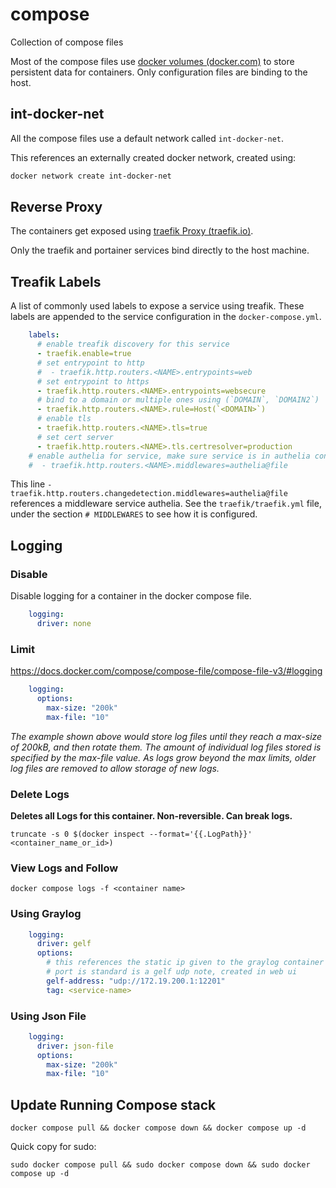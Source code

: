 # compose

Collection of compose files

Most of the compose files use [docker volumes (docker.com)](https://docs.docker.com/storage/volumes/) to store
persistent data for containers. Only configuration files are binding to the host.

## int-docker-net

All the compose files use a default network called `int-docker-net`.

This references an externally created docker network, created using:

```bash
docker network create int-docker-net
```

## Reverse Proxy

The containers get exposed using [traefik Proxy (traefik.io)](https://traefik.io/traefik/).

Only the traefik and portainer services bind directly to the host machine.

## Treafik Labels

A list of commonly used labels to expose a service using treafik. These labels are appended to the service configuration
in the `docker-compose.yml`.

```yaml
    labels:
      # enable treafik discovery for this service
      - traefik.enable=true
      # set entrypoint to http
      #  - traefik.http.routers.<NAME>.entrypoints=web
      # set entrypoint to https
      - traefik.http.routers.<NAME>.entrypoints=websecure
      # bind to a domain or multiple ones using (`DOMAIN`, `DOMAIN2`)
      - traefik.http.routers.<NAME>.rule=Host(`<DOMAIN>`)
      # enable tls
      - traefik.http.routers.<NAME>.tls=true
      # set cert server
      - traefik.http.routers.<NAME>.tls.certresolver=production
    # enable authelia for service, make sure service is in authelia config
    #  - traefik.http.routers.<NAME>.middlewares=authelia@file
```

This line `- traefik.http.routers.changedetection.middlewares=authelia@file` references a middleware service authelia.
See the `traefik/traefik.yml` file, under the section `# MIDDLEWARES` to see how it is configured.

## Logging

### Disable

Disable logging for a container in the docker compose file.

```yaml
    logging:
      driver: none
```

### Limit

<https://docs.docker.com/compose/compose-file/compose-file-v3/#logging>

```yaml
    logging:
      options:
        max-size: "200k"
        max-file: "10"
```

*The example shown above would store log files until they reach a max-size of 200kB,
and then rotate them. The amount of individual log files stored is specified by the max-file value.
As logs grow beyond the max limits, older log files are removed to allow storage of new logs.*

### Delete Logs

**Deletes all Logs for this container. Non-reversible. Can break logs.**

```shell
truncate -s 0 $(docker inspect --format='{{.LogPath}}' <container_name_or_id>)
```

### View Logs and Follow

```shell
docker compose logs -f <container name>
```

### Using Graylog

```yaml
    logging:
      driver: gelf
      options:
        # this references the static ip given to the graylog container
        # port is standard is a gelf udp note, created in web ui
        gelf-address: "udp://172.19.200.1:12201"
        tag: <service-name>
```

### Using Json File

```yaml
    logging:
      driver: json-file
      options:
        max-size: "200k"
        max-file: "10"
```

## Update Running Compose stack

```shell
docker compose pull && docker compose down && docker compose up -d
```

Quick copy for sudo:

```shell
sudo docker compose pull && sudo docker compose down && sudo docker compose up -d
```
